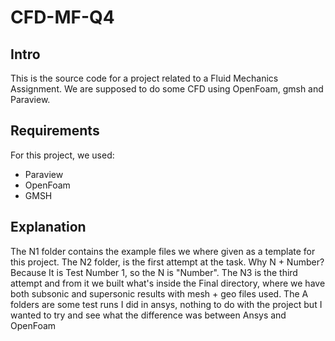 # CFD-MF-Q4
 

## Intro
This is the source code for a project related to a Fluid Mechanics Assignment. We are supposed to do some CFD using OpenFoam, gmsh and Paraview.

## Requirements
For this project, we used:

- Paraview
- OpenFoam
- GMSH

## Explanation

The N1 folder contains the example files we where given as a template for this project. The N2 folder, is the first attempt at the task. Why N + Number? Because It is Test Number 1, so the N is "Number". The N3 is the third attempt and from it we built what's inside the Final directory, where we have both subsonic and supersonic results with mesh + geo files used.
The A folders are some test runs I did in ansys, nothing to do with the project but I wanted to try and see what the difference was between Ansys and OpenFoam
